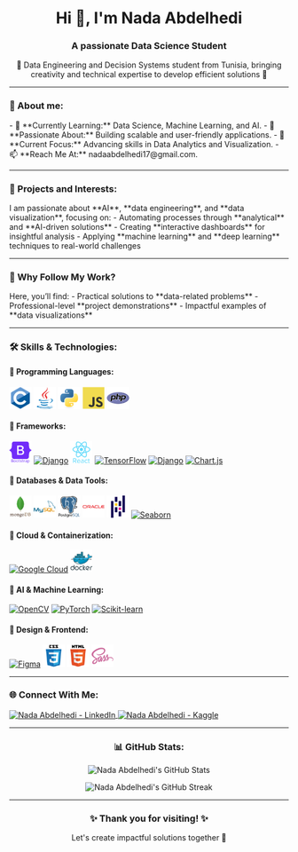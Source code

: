 <h1 align="center">Hi 👋, I'm Nada Abdelhedi</h1>
<h3 align="center">A passionate Data Science Student</h3>
<p align="center"> 🌟 Data Engineering and Decision Systems student from Tunisia, bringing creativity and technical expertise to develop efficient solutions 🌟</p>

---

<h3> 🔹 About me:</h3>
- 🌱 **Currently Learning:** Data Science, Machine Learning, and AI.
- 💼 **Passionate About:** Building scalable and user-friendly applications.
- 🎯 **Current Focus:** Advancing skills in Data Analytics and Visualization.
- 📫 **Reach Me At:** nadaabdelhedi17@gmail.com.

---

<h3>🔹 Projects and Interests:</h3>
I am passionate about **AI**, **data engineering**, and **data visualization**, focusing on:
- Automating processes through **analytical** and **AI-driven solutions**
- Creating **interactive dashboards** for insightful analysis
- Applying **machine learning** and **deep learning** techniques to real-world challenges

---

<h3>🔹 Why Follow My Work?</h3>
Here, you’ll find:
- Practical solutions to **data-related problems**
- Professional-level **project demonstrations**
- Impactful examples of **data visualizations**

---

<h3 align="left">🛠️ Skills & Technologies:</h3>

<h4>🔹 Programming Languages:</h4>
<p align="left">
  <a href="https://www.cprogramming.com/" target="_blank" rel="noreferrer"><img src="https://raw.githubusercontent.com/devicons/devicon/master/icons/c/c-original.svg" alt="C" width="40" height="40"/></a>
  <a href="https://www.java.com" target="_blank" rel="noreferrer"><img src="https://raw.githubusercontent.com/devicons/devicon/master/icons/java/java-original.svg" alt="Java" width="40" height="40"/></a>
  <a href="https://www.python.org" target="_blank" rel="noreferrer"><img src="https://raw.githubusercontent.com/devicons/devicon/master/icons/python/python-original.svg" alt="Python" width="40" height="40"/></a>
  <a href="https://www.javascript.com" target="_blank" rel="noreferrer"><img src="https://raw.githubusercontent.com/devicons/devicon/master/icons/javascript/javascript-original.svg" alt="JavaScript" width="40" height="40"/></a>
  <a href="https://www.php.net" target="_blank" rel="noreferrer"><img src="https://raw.githubusercontent.com/devicons/devicon/master/icons/php/php-original.svg" alt="PHP" width="40" height="40"/></a>
</p>

<h4>🔹 Frameworks:</h4>
<p align="left">
  <a href="https://getbootstrap.com" target="_blank" rel="noreferrer"><img src="https://raw.githubusercontent.com/devicons/devicon/master/icons/bootstrap/bootstrap-plain-wordmark.svg" alt="Bootstrap" width="40" height="40"/></a>
  <a href="https://www.djangoproject.com/" target="_blank" rel="noreferrer"><img src="https://cdn.worldvectorlogo.com/logos/django.svg" alt="Django" width="40" height="40"/></a>
  <a href="https://reactjs.org/" target="_blank" rel="noreferrer"><img src="https://raw.githubusercontent.com/devicons/devicon/master/icons/react/react-original-wordmark.svg" alt="React" width="40" height="40"/></a>
  <a href="https://www.tensorflow.org" target="_blank" rel="noreferrer"><img src="https://www.vectorlogo.zone/logos/tensorflow/tensorflow-icon.svg" alt="TensorFlow" width="40" height="40"/></a>
  <a href="https://www.djangoproject.com/" target="_blank" rel="noreferrer"><img src="https://cdn.worldvectorlogo.com/logos/django.svg" alt="Django" width="40" height="40"/></a>
  <a href="https://www.chartjs.org" target="_blank" rel="noreferrer"><img src="https://www.chartjs.org/media/logo-title.svg" alt="Chart.js" width="40" height="40"/></a>
</p>

<h4>🔹 Databases & Data Tools:</h4>
<p align="left">
  <a href="https://www.mongodb.com/" target="_blank" rel="noreferrer"><img src="https://raw.githubusercontent.com/devicons/devicon/master/icons/mongodb/mongodb-original-wordmark.svg" alt="MongoDB" width="40" height="40"/></a>
  <a href="https://www.mysql.com/" target="_blank" rel="noreferrer"><img src="https://raw.githubusercontent.com/devicons/devicon/master/icons/mysql/mysql-original-wordmark.svg" alt="MySQL" width="40" height="40"/></a>
  <a href="https://www.postgresql.org" target="_blank" rel="noreferrer"><img src="https://raw.githubusercontent.com/devicons/devicon/master/icons/postgresql/postgresql-original-wordmark.svg" alt="PostgreSQL" width="40" height="40"/></a>
  <a href="https://www.oracle.com/" target="_blank" rel="noreferrer"><img src="https://raw.githubusercontent.com/devicons/devicon/master/icons/oracle/oracle-original.svg" alt="Oracle" width="40" height="40"/></a>
  <a href="https://pandas.pydata.org/" target="_blank" rel="noreferrer"><img src="https://raw.githubusercontent.com/devicons/devicon/2ae2a900d2f041da66e950e4d48052658d850630/icons/pandas/pandas-original.svg" alt="Pandas" width="40" height="40"/></a>
  <a href="https://seaborn.pydata.org/" target="_blank" rel="noreferrer"><img src="https://seaborn.pydata.org/_images/logo-mark-lightbg.svg" alt="Seaborn" width="40" height="40"/></a>
</p>

<h4>🔹 Cloud & Containerization:</h4>
<p align="left">
  <a href="https://cloud.google.com" target="_blank" rel="noreferrer"><img src="https://www.vectorlogo.zone/logos/google_cloud/google_cloud-icon.svg" alt="Google Cloud" width="40" height="40"/></a>
  <a href="https://www.docker.com/" target="_blank" rel="noreferrer"><img src="https://raw.githubusercontent.com/devicons/devicon/master/icons/docker/docker-original-wordmark.svg" alt="Docker" width="40" height="40"/></a>
</p>

<h4>🔹 AI & Machine Learning:</h4>
<p align="left">
  <a href="https://opencv.org/" target="_blank" rel="noreferrer"><img src="https://www.vectorlogo.zone/logos/opencv/opencv-icon.svg" alt="OpenCV" width="40" height="40"/></a>
  <a href="https://pytorch.org/" target="_blank" rel="noreferrer"><img src="https://www.vectorlogo.zone/logos/pytorch/pytorch-icon.svg" alt="PyTorch" width="40" height="40"/></a>
  <a href="https://scikit-learn.org/" target="_blank" rel="noreferrer"><img src="https://upload.wikimedia.org/wikipedia/commons/0/05/Scikit_learn_logo_small.svg" alt="Scikit-learn" width="40" height="40"/></a>
</p>

<h4>🔹 Design & Frontend:</h4>
<p align="left">
  <a href="https://www.figma.com/" target="_blank" rel="noreferrer"><img src="https://www.vectorlogo.zone/logos/figma/figma-icon.svg" alt="Figma" width="40" height="40"/></a>
  <a href="https://www.w3schools.com/css/" target="_blank" rel="noreferrer"><img src="https://raw.githubusercontent.com/devicons/devicon/master/icons/css3/css3-original-wordmark.svg" alt="CSS3" width="40" height="40"/></a>
  <a href="https://www.w3.org/html/" target="_blank" rel="noreferrer"><img src="https://raw.githubusercontent.com/devicons/devicon/master/icons/html5/html5-original-wordmark.svg" alt="HTML5" width="40" height="40"/></a>
  <a href="https://sass-lang.com" target="_blank" rel="noreferrer"><img src="https://raw.githubusercontent.com/devicons/devicon/master/icons/sass/sass-original.svg" alt="SASS" width="40" height="40"/></a>
</p>

---

<h3 align="left">🌐 Connect With Me:</h3>
<p align="left">
  <a href="https://linkedin.com/in/nada-abdelhedi" target="blank">
    <img align="center" src="https://raw.githubusercontent.com/rahuldkjain/github-profile-readme-generator/master/src/images/icons/Social/linked-in-alt.svg" alt="Nada Abdelhedi - LinkedIn" height="30" width="40" />
  </a>
  <a href="https://kaggle.com/nadaabdelhedi" target="blank">
    <img align="center" src="https://raw.githubusercontent.com/rahuldkjain/github-profile-readme-generator/master/src/images/icons/Social/kaggle.svg" alt="Nada Abdelhedi - Kaggle" height="30" width="40" />
  </a>
</p>

---

<h3 align="center">📊 GitHub Stats:</h3>
<p align="center">
  <img src="https://github-readme-stats.vercel.app/api?username=nadaabdelhedi&show_icons=true&theme=radical" alt="Nada Abdelhedi's GitHub Stats" />
</p>
<p align="center">
  <img src="https://github-readme-streak-stats.herokuapp.com/?user=nadaabdelhedi&theme=radical" alt="Nada Abdelhedi's GitHub Streak" />
</p>

---

<h3 align="center">✨ Thank you for visiting! ✨</h3>
<p align="center">Let's create impactful solutions together 🚀</p>
